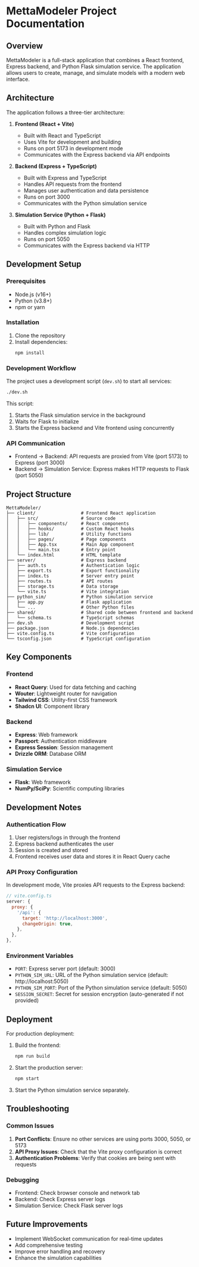 # MettaModeler Project Documentation

## Overview

MettaModeler is a full-stack application that combines a React frontend, Express backend, and Python Flask simulation service. The application allows users to create, manage, and simulate models with a modern web interface.

## Architecture

The application follows a three-tier architecture:

1. **Frontend (React + Vite)**
   - Built with React and TypeScript
   - Uses Vite for development and building
   - Runs on port 5173 in development mode
   - Communicates with the Express backend via API endpoints

2. **Backend (Express + TypeScript)**
   - Built with Express and TypeScript
   - Handles API requests from the frontend
   - Manages user authentication and data persistence
   - Runs on port 3000
   - Communicates with the Python simulation service

3. **Simulation Service (Python + Flask)**
   - Built with Python and Flask
   - Handles complex simulation logic
   - Runs on port 5050
   - Communicates with the Express backend via HTTP

## Development Setup

### Prerequisites

- Node.js (v16+)
- Python (v3.8+)
- npm or yarn

### Installation

1. Clone the repository
2. Install dependencies:
   ```bash
   npm install
   ```

### Development Workflow

The project uses a development script (`dev.sh`) to start all services:

```bash
./dev.sh
```

This script:
1. Starts the Flask simulation service in the background
2. Waits for Flask to initialize
3. Starts the Express backend and Vite frontend using concurrently

### API Communication

- Frontend → Backend: API requests are proxied from Vite (port 5173) to Express (port 3000)
- Backend → Simulation Service: Express makes HTTP requests to Flask (port 5050)

## Project Structure

```
MettaModeler/
├── client/                 # Frontend React application
│   ├── src/                # Source code
│   │   ├── components/     # React components
│   │   ├── hooks/          # Custom React hooks
│   │   ├── lib/            # Utility functions
│   │   ├── pages/          # Page components
│   │   ├── App.tsx         # Main App component
│   │   └── main.tsx        # Entry point
│   └── index.html          # HTML template
├── server/                 # Express backend
│   ├── auth.ts             # Authentication logic
│   ├── export.ts           # Export functionality
│   ├── index.ts            # Server entry point
│   ├── routes.ts           # API routes
│   ├── storage.ts          # Data storage
│   └── vite.ts             # Vite integration
├── python_sim/             # Python simulation service
│   ├── app.py              # Flask application
│   └── ...                 # Other Python files
├── shared/                 # Shared code between frontend and backend
│   └── schema.ts           # TypeScript schemas
├── dev.sh                  # Development script
├── package.json            # Node.js dependencies
├── vite.config.ts          # Vite configuration
└── tsconfig.json           # TypeScript configuration
```

## Key Components

### Frontend

- **React Query**: Used for data fetching and caching
- **Wouter**: Lightweight router for navigation
- **Tailwind CSS**: Utility-first CSS framework
- **Shadcn UI**: Component library

### Backend

- **Express**: Web framework
- **Passport**: Authentication middleware
- **Express Session**: Session management
- **Drizzle ORM**: Database ORM

### Simulation Service

- **Flask**: Web framework
- **NumPy/SciPy**: Scientific computing libraries

## Development Notes

### Authentication Flow

1. User registers/logs in through the frontend
2. Express backend authenticates the user
3. Session is created and stored
4. Frontend receives user data and stores it in React Query cache

### API Proxy Configuration

In development mode, Vite proxies API requests to the Express backend:

```javascript
// vite.config.ts
server: {
  proxy: {
    '/api': {
      target: 'http://localhost:3000',
      changeOrigin: true,
    },
  },
},
```

### Environment Variables

- `PORT`: Express server port (default: 3000)
- `PYTHON_SIM_URL`: URL of the Python simulation service (default: http://localhost:5050)
- `PYTHON_SIM_PORT`: Port of the Python simulation service (default: 5050)
- `SESSION_SECRET`: Secret for session encryption (auto-generated if not provided)

## Deployment

For production deployment:

1. Build the frontend:
   ```bash
   npm run build
   ```

2. Start the production server:
   ```bash
   npm start
   ```

3. Start the Python simulation service separately.

## Troubleshooting

### Common Issues

1. **Port Conflicts**: Ensure no other services are using ports 3000, 5050, or 5173
2. **API Proxy Issues**: Check that the Vite proxy configuration is correct
3. **Authentication Problems**: Verify that cookies are being sent with requests

### Debugging

- Frontend: Check browser console and network tab
- Backend: Check Express server logs
- Simulation Service: Check Flask server logs

## Future Improvements

- Implement WebSocket communication for real-time updates
- Add comprehensive testing
- Improve error handling and recovery
- Enhance the simulation capabilities 